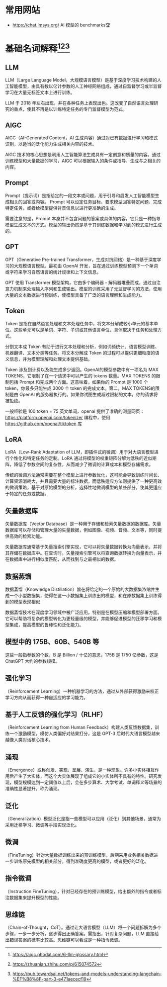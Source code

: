 # 常用网站
- https://chat.lmsys.org/ AI 模型的 benchmarks🏆 

# 基础名词解释[^source1][^source2][^source3]

[^source1]:https://aigc.phodal.com/6-llm-glossary.html
[^source2]:https://zhuanlan.zhihu.com/p/615074572
[^source3]:https://pub.towardsai.net/tokens-and-models-understanding-langchain-%EF%B8%8F-part-3-e471aececf19

## LLM
LLM（Large Language Model，大规模语言模型）是基于深度学习技术构建的人工智能模型，由具有数以亿计参数的人工神经网络组成，通过自监督学习或半监督学习在大量无标签文本上进行训练。

LLM 于 2018 年左右出现，并在各种任务上表现出色。这改变了自然语言处理研究的重点，使其不再是以训练特定任务的专门监督模型为范式。

## AIGC
AIGC（AI-Generated Content，AI 生成内容）通过对已有数据进行学习和模式识别，以适当的泛化能力生成相关内容的技术。

AIGC 技术的核心思想是利用人工智能算法生成具有一定创意和质量的内容。通过训练模型和大量数据的学习，AIGC 可以根据输入的条件或指导，生成与之相关的内容。

## Prompt
Prompt（提示词）是指给定的一段文本或问题，用于引导和启发人工智能模型生成相关的回答或内容。 Prompt 可以设定任务目标、要求模型回答特定问题、完成特定任务，或者给模型提供背景信息以进行更准确的生成。

需要注意的是，Prompt 本身并不包含问题的答案或具体的内容，它只是一种指导模型生成文本的方式。模型的输出仍然是基于其训练数据和学习到的模式进行生成的。

## GPT
GPT（Generative Pre-trained Transformer，生成对抗网络）是一种基于深度学习的大规模语言模型。最初由 OpenAI 开发，旨在通过训练模型预测下一个单词或字符来学习自然语言的统计规律和上下文信息。

GPT 使用 Transformer 模型架构，它由多个编码器 - 解码器堆叠而成，通过自注意力机制来处理输入序列和生成输出。模型的训练采用了无监督学习的方法，使用大量的文本数据进行预训练，使模型具备了广泛的语言理解和生成能力。

## Token
Token 是指在自然语言处理和文本处理任务中，将文本分解成较小单元的基本单位。这些单元可以是单词、字符、子词或其他语言单位，具体取决于任务和处理方式。

分割文本成 Token 有助于进行文本处理和分析，例如词频统计、语言模型训练、机器翻译、文本分类等任务。将文本分解成 Token 的过程可以提供更细粒度的语义信息，并为模型理解和处理文本提供基础。

Token 涉及到计费以及能生成多少返回。OpenAI的模型参数中有一项名为 MAX TOKENS，它限制了在一个请求中可以产生的 tokens 数量。MAX TOKENS 的限制包括 Prompt 和完成两个方面。这意味着，如果你的 Prompt 是 1000 个 token，你最多只能生成 3000 个 token 的完成文本。第二，MAX TOKENS的限制是由 OpenAI 的服务器执行的。如果你试图生成超过限制的文本，你的请求将被拒绝。

一般经验是 100 token = 75 英文单词，openai 提供了准确的测量网页：https://platform.openai.com/tokenizer 编程中，使用 https://github.com/openai/tiktoken 库

## LoRA
LoRA（Low-Rank Adaptation of LLM，即插件式的微调）用于对大语言模型进行个性化和特定任务的定制。LoRA 通过将模型的权重矩阵分解为低秩的近似矩阵，降低了参数空间的复杂性，从而减少了微调的计算成本和模型存储需求。

传统的微调方法通常需要在整个模型上进行参数优化，这可能会导致训练时间长、计算资源消耗大，并且需要大量的标注数据。而低秩适应方法则提供了一种更高效的微调策略，基于对原始模型的分析，选择性地微调模型的某些部分，使其更适应于特定的任务或数据。

## 矢量数据库
矢量数据库（Vector Database）是一种用于存储和检索矢量数据的数据库。矢量数据库可以存储和管理大量的矢量数据，例如图像、视频、音频、文本等，同时提供高效的检索功能。

矢量数据库通常基于矢量搜索引擎实现，它可以将矢量数据转换为向量表示，并将其存储在数据库中。在查询时，矢量搜索引擎可以将查询数据转换为向量表示，并在数据库中进行相似度匹配，从而找到与之最相似的数据。

## 数据蒸馏
数据蒸馏（Knowledge Distillation）旨在将给定的一个原始的大数据集浓缩并生成一个小型数据集，使得在这一小数据集上训练出的模型，和在原数据集上训练得到的模型表现相似

数据蒸馏技术在深度学习领域中被广泛应用，特别是在模型压缩和模型部署方面。它可以帮助将复杂的模型转化为更轻量级的模型，并能够促进模型的迁移学习和模型集成，提高模型的鲁棒性和泛化能力。

## 模型中的 175B、60B、540B 等

这些一般指参数的个数，B 是 Billion / 十亿的意思，175B 是 1750 亿参数，这是 ChatGPT 大约的参数规模。

## 强化学习
（Reinforcement Learning）一种机器学习的方法，通过从外部获得激励来校正学习方向从而获得一种自适应的学习能力。

## 基于人工反馈的强化学习（RLHF）

（Reinforcement Learning from Human Feedback）构建人类反馈数据集，训练一个激励模型，模仿人类偏好对结果打分，这是 GPT-3 后时代大语言模型越来越像人类对话核心技术。

## 涌现

（Emergence）或称创发、突现、呈展、演生，是一种现象。许多小实体相互作用后产生了大实体，而这个大实体展现了组成它的小实体所不具有的特性。研究发现，模型规模达到一定阈值以上后，会在多步算术、大学考试、单词释义等场景的准确性显著提升，称为涌现。

## 泛化

（Generalization）模型泛化是指一些模型可以应用（泛化）到其他场景，通常为采用迁移学习、微调等手段实现泛化。

## 微调

（FineTuning）针对大量数据训练出来的预训练模型，后期采用业务相关数据进一步训练原先模型的相关部分，得到准确度更高的模型，或者更好的泛化。

## 指令微调

（Instruction FineTuning），针对已经存在的预训练模型，给出额外的指令或者标注数据集来提升模型的性能。

## 思维链

（Chain-of-Thought，CoT）。通过让大语言模型（LLM）将一个问题拆解为多个步骤，一步一步分析，逐步得出正确答案。需指出，针对复杂问题，LLM 直接给出错误答案的概率比较高。思维链可以看成是一种指令微调。
